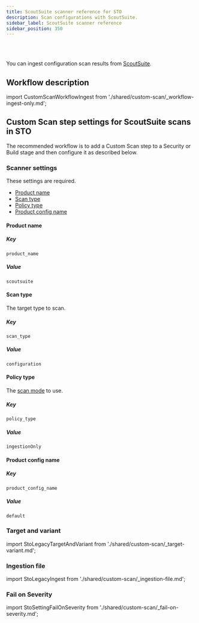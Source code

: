 ```yaml
---
title: ScoutSuite scanner reference for STO
description: Scan configurations with ScoutSuite.
sidebar_label: ScoutSuite scanner reference
sidebar_position: 350
---
```


<DocsTag   text="Configuration scanners" backgroundColor= "#cbe2f9" textColor="#0b5cad"   link="/docs/security-testing-orchestration/sto-techref-category/security-step-settings-reference#configuration-scanners"  />
<DocsTag  text="Ingestion" backgroundColor= "#e3cbf9" textColor="#5c0bad" link="/docs/security-testing-orchestration/orchestrate-and-ingest/ingestion-workflows/ingest-scan-results-into-an-sto-pipeline/" />
<br/>
<br/>

You can ingest configuration scan results from [ScoutSuite](https://github.com/nccgroup/ScoutSuite). 

## Workflow description

import CustomScanWorkflowIngest from './shared/custom-scan/_workflow-ingest-only.md';

<CustomScanWorkflowIngest />


## Custom Scan step settings for ScoutSuite scans in STO

The recommended workflow is to add a Custom Scan step to a Security or Build stage and then configure it as described below.

### Scanner settings

These settings are required.

- [Product name](#product-name)
- [Scan type](#scan-type)
- [Policy type](#policy-type)
- [Product config name](#product-config-name)



#### Product name


##### Key
```
product_name
```

##### Value

```
scoutsuite
```

#### Scan type

The target type to scan. 

##### Key
```
scan_type
```

##### Value

```
configuration
```

#### Policy type

The [scan mode](/docs/security-testing-orchestration/get-started/key-concepts/sto-workflows-overview) to use. 

##### Key
```
policy_type
```

##### Value

```
ingestionOnly
```

#### Product config name


##### Key
```
product_config_name
```

##### Value

```
default
```

### Target and variant

import StoLegacyTargetAndVariant  from './shared/custom-scan/_target-variant.md';

<StoLegacyTargetAndVariant />

<!-- 
### ScoutSuite scan settings

* `product_name` = `scoutsuite` (aws only)
* [`scan_type`](/docs/security-testing-orchestration/sto-techref-category/security-step-settings-reference#scanner-categories) = `configuration`
* [`policy_type`](/docs/security-testing-orchestration/sto-techref-category/security-step-settings-reference#data-ingestion-methods) = `ingestionOnly`
* `product_config_name` = `default`
* `fail_on_severity` - See [Fail on Severity](#fail-on-severity).

### Configuration scan settings 

import StoLegacyConfig from './shared/custom-scan/_config.md';

<StoLegacyConfig  />

-->

### Ingestion file

import StoLegacyIngest from './shared/custom-scan/_ingestion-file.md'; 

<StoLegacyIngest />


### Fail on Severity

import StoSettingFailOnSeverity from './shared/custom-scan/_fail-on-severity.md';

<StoSettingFailOnSeverity />



